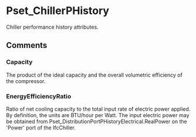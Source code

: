 # Pset_ChillerPHistory

Chiller performance history attributes.


## Comments

### Capacity

The product of the ideal capacity and the overall volumetric efficiency of the compressor.

### EnergyEfficiencyRatio

Ratio of net cooling capacity to the total input rate of electric power applied.  By definition, the units are BTU/hour per Watt.
The input electric power may be obtained from Pset_DistributionPortPHistoryElectrical.RealPower on the 'Power' port of the IfcChiller.

